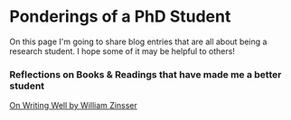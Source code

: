 <h1>Ponderings of a PhD Student</h1>

<p>On this page I'm going to share blog entries that are all about being a research student. I hope some of it may be helpful to others!</p>

<h3>Reflections on Books & Readings that have made me a better student</h3>

[On Writing Well by William Zinsser](https://gfirmer.github.io/Chemistry-teacher/On-Writing-Well) 
